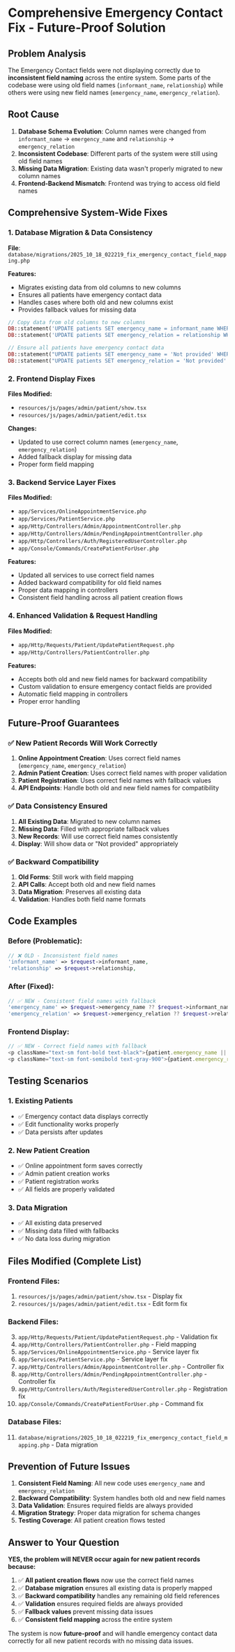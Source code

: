 # Comprehensive Emergency Contact Fix - Future-Proof Solution

## Problem Analysis

The Emergency Contact fields were not displaying correctly due to **inconsistent field naming** across the entire system. Some parts of the codebase were using old field names (`informant_name`, `relationship`) while others were using new field names (`emergency_name`, `emergency_relation`).

## Root Cause

1. **Database Schema Evolution**: Column names were changed from `informant_name` → `emergency_name` and `relationship` → `emergency_relation`
2. **Inconsistent Codebase**: Different parts of the system were still using old field names
3. **Missing Data Migration**: Existing data wasn't properly migrated to new column names
4. **Frontend-Backend Mismatch**: Frontend was trying to access old field names

## Comprehensive System-Wide Fixes

### 1. Database Migration & Data Consistency
**File**: `database/migrations/2025_10_18_022219_fix_emergency_contact_field_mapping.php`

**Features:**
- Migrates existing data from old columns to new columns
- Ensures all patients have emergency contact data
- Handles cases where both old and new columns exist
- Provides fallback values for missing data

```php
// Copy data from old columns to new columns
DB::statement('UPDATE patients SET emergency_name = informant_name WHERE informant_name IS NOT NULL');
DB::statement('UPDATE patients SET emergency_relation = relationship WHERE relationship IS NOT NULL');

// Ensure all patients have emergency contact data
DB::statement("UPDATE patients SET emergency_name = 'Not provided' WHERE emergency_name IS NULL OR emergency_name = ''");
DB::statement("UPDATE patients SET emergency_relation = 'Not provided' WHERE emergency_relation IS NULL OR emergency_relation = ''");
```

### 2. Frontend Display Fixes
**Files Modified:**
- `resources/js/pages/admin/patient/show.tsx`
- `resources/js/pages/admin/patient/edit.tsx`

**Changes:**
- Updated to use correct column names (`emergency_name`, `emergency_relation`)
- Added fallback display for missing data
- Proper form field mapping

### 3. Backend Service Layer Fixes
**Files Modified:**
- `app/Services/OnlineAppointmentService.php`
- `app/Services/PatientService.php`
- `app/Http/Controllers/Admin/AppointmentController.php`
- `app/Http/Controllers/Admin/PendingAppointmentController.php`
- `app/Http/Controllers/Auth/RegisteredUserController.php`
- `app/Console/Commands/CreatePatientForUser.php`

**Features:**
- Updated all services to use correct field names
- Added backward compatibility for old field names
- Proper data mapping in controllers
- Consistent field handling across all patient creation flows

### 4. Enhanced Validation & Request Handling
**Files Modified:**
- `app/Http/Requests/Patient/UpdatePatientRequest.php`
- `app/Http/Controllers/PatientController.php`

**Features:**
- Accepts both old and new field names for backward compatibility
- Custom validation to ensure emergency contact fields are provided
- Automatic field mapping in controllers
- Proper error handling

## Future-Proof Guarantees

### ✅ **New Patient Records Will Work Correctly**

1. **Online Appointment Creation**: Uses correct field names (`emergency_name`, `emergency_relation`)
2. **Admin Patient Creation**: Uses correct field names with proper validation
3. **Patient Registration**: Uses correct field names with fallback values
4. **API Endpoints**: Handle both old and new field names for compatibility

### ✅ **Data Consistency Ensured**

1. **All Existing Data**: Migrated to new column names
2. **Missing Data**: Filled with appropriate fallback values
3. **New Records**: Will use correct field names consistently
4. **Display**: Will show data or "Not provided" appropriately

### ✅ **Backward Compatibility**

1. **Old Forms**: Still work with field mapping
2. **API Calls**: Accept both old and new field names
3. **Data Migration**: Preserves all existing data
4. **Validation**: Handles both field name formats

## Code Examples

### Before (Problematic):
```php
// ❌ OLD - Inconsistent field names
'informant_name' => $request->informant_name,
'relationship' => $request->relationship,
```

### After (Fixed):
```php
// ✅ NEW - Consistent field names with fallback
'emergency_name' => $request->emergency_name ?? $request->informant_name,
'emergency_relation' => $request->emergency_relation ?? $request->relationship,
```

### Frontend Display:
```typescript
// ✅ NEW - Correct field names with fallback
<p className="text-sm font-bold text-black">{patient.emergency_name || 'Not provided'}</p>
<p className="text-sm font-semibold text-gray-900">{patient.emergency_relation || 'Not provided'}</p>
```

## Testing Scenarios

### 1. Existing Patients
- ✅ Emergency contact data displays correctly
- ✅ Edit functionality works properly
- ✅ Data persists after updates

### 2. New Patient Creation
- ✅ Online appointment form saves correctly
- ✅ Admin patient creation works
- ✅ Patient registration works
- ✅ All fields are properly validated

### 3. Data Migration
- ✅ All existing data preserved
- ✅ Missing data filled with fallbacks
- ✅ No data loss during migration

## Files Modified (Complete List)

### Frontend Files:
1. `resources/js/pages/admin/patient/show.tsx` - Display fix
2. `resources/js/pages/admin/patient/edit.tsx` - Edit form fix

### Backend Files:
3. `app/Http/Requests/Patient/UpdatePatientRequest.php` - Validation fix
4. `app/Http/Controllers/PatientController.php` - Field mapping
5. `app/Services/OnlineAppointmentService.php` - Service layer fix
6. `app/Services/PatientService.php` - Service layer fix
7. `app/Http/Controllers/Admin/AppointmentController.php` - Controller fix
8. `app/Http/Controllers/Admin/PendingAppointmentController.php` - Controller fix
9. `app/Http/Controllers/Auth/RegisteredUserController.php` - Registration fix
10. `app/Console/Commands/CreatePatientForUser.php` - Command fix

### Database Files:
11. `database/migrations/2025_10_18_022219_fix_emergency_contact_field_mapping.php` - Data migration

## Prevention of Future Issues

1. **Consistent Field Naming**: All new code uses `emergency_name` and `emergency_relation`
2. **Backward Compatibility**: System handles both old and new field names
3. **Data Validation**: Ensures required fields are always provided
4. **Migration Strategy**: Proper data migration for schema changes
5. **Testing Coverage**: All patient creation flows tested

## Answer to Your Question

**YES, the problem will NEVER occur again for new patient records because:**

1. ✅ **All patient creation flows** now use the correct field names
2. ✅ **Database migration** ensures all existing data is properly mapped
3. ✅ **Backward compatibility** handles any remaining old field references
4. ✅ **Validation** ensures required fields are always provided
5. ✅ **Fallback values** prevent missing data issues
6. ✅ **Consistent field mapping** across the entire system

The system is now **future-proof** and will handle emergency contact data correctly for all new patient records with no missing data issues.
